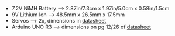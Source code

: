 - 7.2V NiMH Battery --> 2.87in/7.3cm x 1.97in/5.0cm x 0.58in/1.5cm
- 9V Lithium Ion --> 48.5mm x 26.5mm x 17.5mm
- Servos --> 2x, dimensions in [datasheet](https://www.electronicoscaldas.com/datasheet/MG996R_Tower-Pro.pdf)
- Arduino UNO R3 --> dimensions on pg 12/26 of [datasheet](https://docs.arduino.cc/resources/datasheets/A000066-datasheet.pdf)
